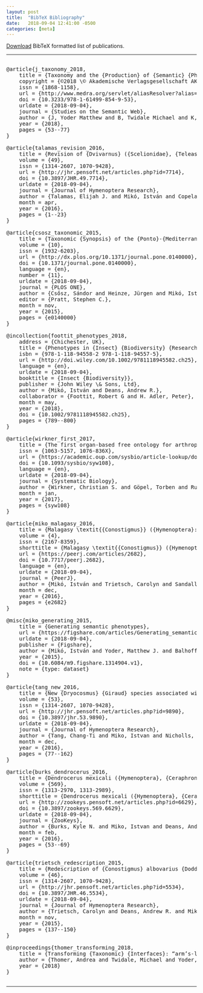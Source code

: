 ```yaml
---
layout: post
title:  "BibTeX Bibliography"
date:   2018-09-04 12:41:00 -0500
categories: [meta]
---
```


[Download](/assets/bib/bioip.bib) BibTeX formatted list of publications.

---

<pre>

@article{j_taxonomy_2018,
	title = {Taxonomy and the {Production} of {Semantic} {Phenotypes}},
	copyright = {©2018 \&copy; Akademische Verlagsgesellschaft AKA GmbH, Berlin. All rights reserved.},
	issn = {1868-1158},
	url = {http://www.medra.org/servlet/aliasResolver?alias=iospressISBN&isbn=978-1-61499-853-2&spage=53&doi=10.3233/978-1-61499-854-9-53},
	doi = {10.3233/978-1-61499-854-9-53},
	urldate = {2018-09-04},
	journal = {Studies on the Semantic Web},
	author = {J, Yoder Matthew and B, Twidale Michael and K, Thomer Andrea and Lars, Vogt and M, Franz Nico and Jinlong, Guo and R, Deans Andrew and P, Balhoff James},
	year = {2018},
	pages = {53--77}
}

@article{talamas_revision_2016,
	title = {Revision of {Dvivarnus} ({Scelionidae}, {Teleasinae})},
	volume = {49},
	issn = {1314-2607, 1070-9428},
	url = {http://jhr.pensoft.net/articles.php?id=7714},
	doi = {10.3897/JHR.49.7714},
	urldate = {2018-09-04},
	journal = {Journal of Hymenoptera Research},
	author = {Talamas, Elijah J. and Mikó, István and Copeland, Robert S.},
	month = apr,
	year = {2016},
	pages = {1--23}
}

@article{csosz_taxonomic_2015,
	title = {Taxonomic {Synopsis} of the {Ponto}-{Mediterranean} {Ants} of {Temnothorax} nylanderi {Species}-{Group}},
	volume = {10},
	issn = {1932-6203},
	url = {http://dx.plos.org/10.1371/journal.pone.0140000},
	doi = {10.1371/journal.pone.0140000},
	language = {en},
	number = {11},
	urldate = {2018-09-04},
	journal = {PLOS ONE},
	author = {Csősz, Sándor and Heinze, Jürgen and Mikó, István},
	editor = {Pratt, Stephen C.},
	month = nov,
	year = {2015},
	pages = {e0140000}
}

@incollection{foottit_phenotypes_2018,
	address = {Chichester, UK},
	title = {Phenotypes in {Insect} {Biodiversity} {Research}},
	isbn = {978-1-118-94558-2 978-1-118-94557-5},
	url = {http://doi.wiley.com/10.1002/9781118945582.ch25},
	language = {en},
	urldate = {2018-09-04},
	booktitle = {Insect {Biodiversity}},
	publisher = {John Wiley \& Sons, Ltd},
	author = {Mikó, István and Deans, Andrew R.},
	collaborator = {Foottit, Robert G and H. Adler, Peter},
	month = may,
	year = {2018},
	doi = {10.1002/9781118945582.ch25},
	pages = {789--800}
}

@article{wirkner_first_2017,
	title = {The first organ-based free ontology for arthropods ({Ontology} of {Arthropod} {Circulatory} {Systems} - {OArCS}) and its integration into a novel formalization scheme for morphological descriptions},
	issn = {1063-5157, 1076-836X},
	url = {https://academic.oup.com/sysbio/article-lookup/doi/10.1093/sysbio/syw108},
	doi = {10.1093/sysbio/syw108},
	language = {en},
	urldate = {2018-09-04},
	journal = {Systematic Biology},
	author = {Wirkner, Christian S. and Göpel, Torben and Runge, Jens and Keiler, Jonas and Klussmann-Fricke, Bastian-Jesper and Huckstorf, Katarina and Scholz, Stephan and Mikó, Istvan and Yoder, Matt and Richter, Stefan},
	month = jan,
	year = {2017},
	pages = {syw108}
}

@article{miko_malagasy_2016,
	title = {Malagasy \textit{{Conostigmus}} ({Hymenoptera}: {Ceraphronoidea}) and the secret of scutes},
	volume = {4},
	issn = {2167-8359},
	shorttitle = {Malagasy \textit{{Conostigmus}} ({Hymenoptera}},
	url = {https://peerj.com/articles/2682},
	doi = {10.7717/peerj.2682},
	language = {en},
	urldate = {2018-09-04},
	journal = {PeerJ},
	author = {Mikó, István and Trietsch, Carolyn and Sandall, Emily L. and Yoder, Matthew Jon and Hines, Heather and Deans, Andrew Robert},
	month = dec,
	year = {2016},
	pages = {e2682}
}

@misc{miko_generating_2015,
	title = {Generating semantic phenotypes},
	url = {https://figshare.com/articles/Generating_semantic_phenotypes/1314904/1},
	urldate = {2018-09-04},
	publisher = {Figshare},
	author = {Mikó, István and Yoder, Matthew J. and Balhoff, James P. and Deans, Andrew},
	year = {2015},
	doi = {10.6084/m9.figshare.1314904.v1},
	note = {type: dataset}
}

@article{tang_new_2016,
	title = {New {Dryocosmus} {Giraud} species associated with {Cyclobalanopsis} and non-{Quercus} host plants from the {Eastern} {Palaearctic} ({Hymenoptera}, {Cynipidae}, {Cynipini})},
	volume = {53},
	issn = {1314-2607, 1070-9428},
	url = {http://jhr.pensoft.net/articles.php?id=9890},
	doi = {10.3897/jhr.53.9890},
	urldate = {2018-09-04},
	journal = {Journal of Hymenoptera Research},
	author = {Tang, Chang-Ti and Miko, Istvan and Nicholls, James A. and Schwéger, Szabina and Yang, Man-Miao and Stone, Graham N. and Sinclair, Frazer and Bozsó, Miklós and Melika, George and Pénzes, Zsolt},
	month = dec,
	year = {2016},
	pages = {77--162}
}

@article{burks_dendrocerus_2016,
	title = {Dendrocerus mexicali ({Hymenoptera}, {Ceraphronoidea}, {Megaspilidae}): {Novel} antennal morphology, first description of female, and expansion of known range into the {U}.{S}.},
	volume = {569},
	issn = {1313-2970, 1313-2989},
	shorttitle = {Dendrocerus mexicali ({Hymenoptera}, {Ceraphronoidea}, {Megaspilidae})},
	url = {http://zookeys.pensoft.net/articles.php?id=6629},
	doi = {10.3897/zookeys.569.6629},
	urldate = {2018-09-04},
	journal = {ZooKeys},
	author = {Burks, Kyle N. and Miko, Istvan and Deans, Andrew R.},
	month = feb,
	year = {2016},
	pages = {53--69}
}

@article{trietsch_redescription_2015,
	title = {Redescription of {Conostigmus} albovarius {Dodd}, 1915 ({Hymenoptera}, {Megaspilidae}), a metallic ceraphronoid, with the first description of males},
	volume = {46},
	issn = {1314-2607, 1070-9428},
	url = {http://jhr.pensoft.net/articles.php?id=5534},
	doi = {10.3897/JHR.46.5534},
	urldate = {2018-09-04},
	journal = {Journal of Hymenoptera Research},
	author = {Trietsch, Carolyn and Deans, Andrew R. and Mikó, Istvàn},
	month = nov,
	year = {2015},
	pages = {137--150}
}

@inproceedings{thomer_transforming_2018,
	title = {Transforming {Taxonomic} {Interfaces}: “arm’s-length” cooperative work and the maintenance of a long-lived classification system.},
	author = {Thomer, Andrea and Twidale, Michael and Yoder, Matthew},
	year = {2018}
}

</pre>

---


